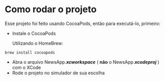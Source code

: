 # Como rodar o projeto
Esse projeto foi feito usando CocoaPods, então para executá-lo, primeiro:
- Instale o CocoaPods

  Utilizando o HomeBrew:
```
brew install cocoapods
```
- Abra o arquivo NewsApp._**xcworkspace**_ ( **não** o NewsApp._**xcodeproj**_ ) com o XCode
- Rode o projeto no simulador de sua escolha
